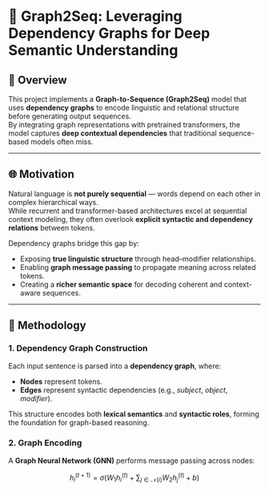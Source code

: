 # 🧠 Graph2Seq: Leveraging Dependency Graphs for Deep Semantic Understanding

## 🚀 Overview
This project implements a **Graph-to-Sequence (Graph2Seq)** model that uses **dependency graphs** to encode linguistic and relational structure before generating output sequences.  
By integrating graph representations with pretrained transformers, the model captures **deep contextual dependencies** that traditional sequence-based models often miss.

---

## 🌐 Motivation
Natural language is **not purely sequential** — words depend on each other in complex hierarchical ways.  
While recurrent and transformer-based architectures excel at sequential context modeling, they often overlook **explicit syntactic and dependency relations** between tokens.

Dependency graphs bridge this gap by:
- Exposing **true linguistic structure** through head–modifier relationships.
- Enabling **graph message passing** to propagate meaning across related tokens.
- Creating a **richer semantic space** for decoding coherent and context-aware sequences.

---

## 🧩 Methodology

### 1. Dependency Graph Construction
Each input sentence is parsed into a **dependency graph**, where:
- **Nodes** represent tokens.
- **Edges** represent syntactic dependencies (e.g., *subject*, *object*, *modifier*).

This structure encodes both **lexical semantics** and **syntactic roles**, forming the foundation for graph-based reasoning.

### 2. Graph Encoding
A **Graph Neural Network (GNN)** performs message passing across nodes:
```math
h_i^{(t+1)} = \sigma\left( W_1 h_i^{(t)} + \sum_{j \in \mathcal{N}(i)} W_2 h_j^{(t)} + b \right)
